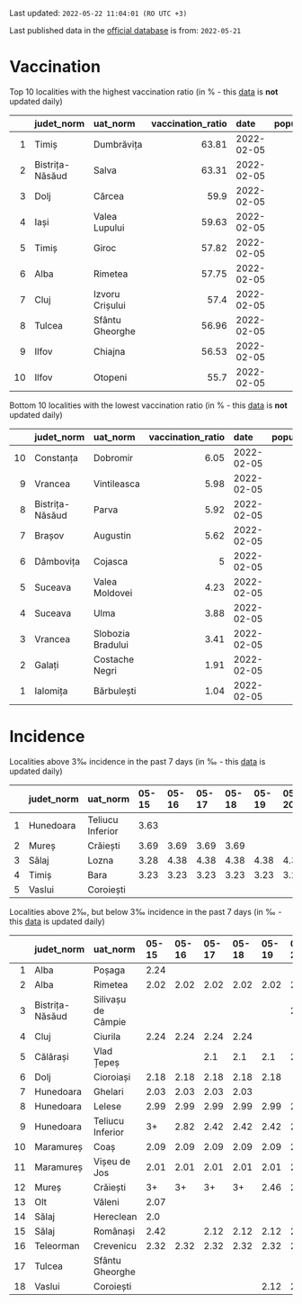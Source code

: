 Last updated: `2022-05-22 11:04:01 (RO UTC +3)`  
  
Last published data in the [official database](https://data.gov.ro/dataset/transparenta-covid) is from: `2022-05-21`
  
# Vaccination  
Top 10 localities with the highest vaccination ratio (in % - this [data](https://vaccinare-covid.gov.ro/situatia-vaccinarii-in-romania/) is **not** updated daily)  
  
|    | judet_norm      | uat_norm        |   vaccination_ratio | date       |   population |   dose_1 |
|---:|:----------------|:----------------|--------------------:|:-----------|-------------:|---------:|
|  1 | Timiș           | Dumbrăvița      |               63.81 | 2022-02-05 |        14668 |     9360 |
|  2 | Bistrița-Năsăud | Salva           |               63.31 | 2022-02-05 |         2753 |     1743 |
|  3 | Dolj            | Cârcea          |               59.9  | 2022-02-05 |         2838 |     1700 |
|  4 | Iași            | Valea Lupului   |               59.63 | 2022-02-05 |        10086 |     6014 |
|  5 | Timiș           | Giroc           |               57.82 | 2022-02-05 |        17954 |    10381 |
|  6 | Alba            | Rimetea         |               57.75 | 2022-02-05 |         1013 |      585 |
|  7 | Cluj            | Izvoru Crișului |               57.4  | 2022-02-05 |         1479 |      849 |
|  8 | Tulcea          | Sfântu Gheorghe |               56.96 | 2022-02-05 |          783 |      446 |
|  9 | Ilfov           | Chiajna         |               56.53 | 2022-02-05 |        28196 |    15939 |
| 10 | Ilfov           | Otopeni         |               55.7  | 2022-02-05 |        18314 |    10201 |
  
Bottom 10 localities with the lowest vaccination ratio (in % - this [data](https://vaccinare-covid.gov.ro/situatia-vaccinarii-in-romania/) is **not** updated daily)  
  
|    | judet_norm      | uat_norm          |   vaccination_ratio | date       |   population |   dose_1 |
|---:|:----------------|:------------------|--------------------:|:-----------|-------------:|---------:|
| 10 | Constanța       | Dobromir          |                6.05 | 2022-02-05 |         3702 |      224 |
|  9 | Vrancea         | Vintileasca       |                5.98 | 2022-02-05 |         1940 |      116 |
|  8 | Bistrița-Năsăud | Parva             |                5.92 | 2022-02-05 |         2585 |      153 |
|  7 | Brașov          | Augustin          |                5.62 | 2022-02-05 |         2116 |      119 |
|  6 | Dâmbovița       | Cojasca           |                5    | 2022-02-05 |         8975 |      449 |
|  5 | Suceava         | Valea Moldovei    |                4.23 | 2022-02-05 |         4680 |      198 |
|  4 | Suceava         | Ulma              |                3.88 | 2022-02-05 |         2242 |       87 |
|  3 | Vrancea         | Slobozia Bradului |                3.41 | 2022-02-05 |         8807 |      300 |
|  2 | Galați          | Costache Negri    |                1.91 | 2022-02-05 |         2727 |       52 |
|  1 | Ialomița        | Bărbulești        |                1.04 | 2022-02-05 |         7599 |       79 |
  
# Incidence  
Localities above 3‰ incidence in the past 7 days (in ‰ - this [data](https://data.gov.ro/dataset/transparenta-covid) is updated daily)  
  
|    | judet_norm   | uat_norm         | 05-15   | 05-16   | 05-17   | 05-18   | 05-19   | 05-20   | 05-21   |
|---:|:-------------|:-----------------|:--------|:--------|:--------|:--------|:--------|:--------|:--------|
|  1 | Hunedoara    | Teliucu Inferior | 3.63    |         |         |         |         |         |         |
|  2 | Mureș        | Crăiești         | 3.69    | 3.69    | 3.69    | 3.69    |         |         |         |
|  3 | Sălaj        | Lozna            | 3.28    | 4.38    | 4.38    | 4.38    | 4.38    | 4.38    | 4.38    |
|  4 | Timiș        | Bara             | 3.23    | 3.23    | 3.23    | 3.23    | 3.23    | 3.23    |         |
|  5 | Vaslui       | Coroiești        |         |         |         |         |         |         | 3.19    |
  
Localities above 2‰, but below 3‰ incidence in the past 7 days (in ‰ - this [data](https://data.gov.ro/dataset/transparenta-covid) is updated daily)  
  
|    | judet_norm      | uat_norm           | 05-15   | 05-16   | 05-17   | 05-18   | 05-19   | 05-20   | 05-21   |
|---:|:----------------|:-------------------|:--------|:--------|:--------|:--------|:--------|:--------|:--------|
|  1 | Alba            | Poșaga             | 2.24    |         |         |         |         |         |         |
|  2 | Alba            | Rimetea            | 2.02    | 2.02    | 2.02    | 2.02    | 2.02    | 2.02    |         |
|  3 | Bistrița-Năsăud | Silivașu de Câmpie |         |         |         |         |         | 2.2     | 2.2     |
|  4 | Cluj            | Ciurila            | 2.24    | 2.24    | 2.24    | 2.24    |         |         |         |
|  5 | Călărași        | Vlad Țepeș         |         |         | 2.1     | 2.1     | 2.1     | 2.1     | 2.1     |
|  6 | Dolj            | Cioroiași          | 2.18    | 2.18    | 2.18    | 2.18    | 2.18    |         |         |
|  7 | Hunedoara       | Ghelari            | 2.03    | 2.03    | 2.03    | 2.03    |         |         |         |
|  8 | Hunedoara       | Lelese             | 2.99    | 2.99    | 2.99    | 2.99    | 2.99    | 2.99    |         |
|  9 | Hunedoara       | Teliucu Inferior   | 3+      | 2.82    | 2.42    | 2.42    | 2.42    | 2.42    |         |
| 10 | Maramureș       | Coaș               | 2.09    | 2.09    | 2.09    | 2.09    | 2.09    | 2.09    | 2.09    |
| 11 | Maramureș       | Vișeu de Jos       | 2.01    | 2.01    | 2.01    | 2.01    | 2.01    | 2.01    |         |
| 12 | Mureș           | Crăiești           | 3+      | 3+      | 3+      | 3+      | 2.46    | 2.46    |         |
| 13 | Olt             | Văleni             | 2.07    |         |         |         |         |         |         |
| 14 | Sălaj           | Hereclean          | 2.0     |         |         |         |         |         |         |
| 15 | Sălaj           | Românași           | 2.42    |         | 2.12    | 2.12    | 2.12    | 2.12    | 2.12    |
| 16 | Teleorman       | Crevenicu          | 2.32    | 2.32    | 2.32    | 2.32    | 2.32    | 2.32    | 2.32    |
| 17 | Tulcea          | Sfântu Gheorghe    |         |         |         |         |         |         | 2.58    |
| 18 | Vaslui          | Coroiești          |         |         |         |         | 2.12    | 2.12    | 3+      |